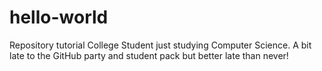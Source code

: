 # hello-world
Repository tutorial
College Student just studying Computer Science.
A bit late to the GitHub party and student pack but better late than never!
